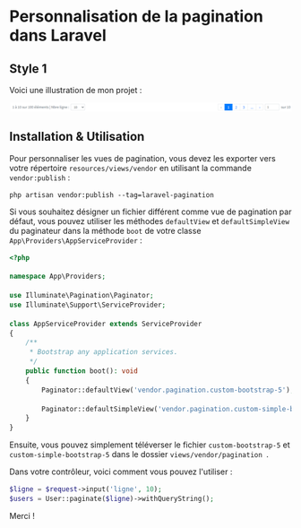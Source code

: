 # Personnalisation de la pagination dans Laravel

## Style 1
Voici une illustration de mon projet :

![Template de personnalisation de la pagination Laravel avec Bootstrap 5](./Style1/image1.png)

## Installation & Utilisation
Pour personnaliser les vues de pagination, vous devez les exporter vers votre répertoire `resources/views/vendor` en utilisant la commande `vendor:publish` :

```shell
php artisan vendor:publish --tag=laravel-pagination
```

Si vous souhaitez désigner un fichier différent comme vue de pagination par défaut, vous pouvez utiliser les méthodes `defaultView` et `defaultSimpleView` du paginateur dans la méthode `boot` de votre classe `App\Providers\AppServiceProvider` :

```php
<?php
 
namespace App\Providers;
 
use Illuminate\Pagination\Paginator;
use Illuminate\Support\ServiceProvider;
 
class AppServiceProvider extends ServiceProvider
{
    /**
     * Bootstrap any application services.
     */
    public function boot(): void
    {
        Paginator::defaultView('vendor.pagination.custom-bootstrap-5');
 
        Paginator::defaultSimpleView('vendor.pagination.custom-simple-bootstrap-5');
    }
}
```
Ensuite, vous pouvez simplement téléverser le fichier `custom-bootstrap-5` et `custom-simple-bootstrap-5` dans le dossier  `views/vendor/pagination `.

Dans votre contrôleur, voici comment vous pouvez l'utiliser :
```php
$ligne = $request->input('ligne', 10);
$users = User::paginate($ligne)->withQueryString();
```

Merci !